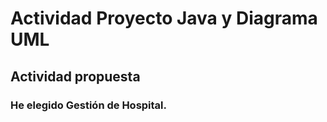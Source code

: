 # Actividad Proyecto Java y Diagrama UML

## Actividad propuesta
 
### He elegido Gestión de Hospital.


